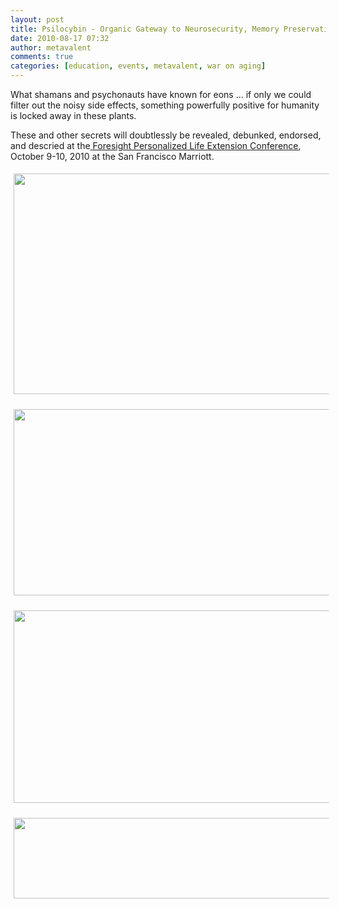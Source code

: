 ```yaml
---
layout: post
title: Psilocybin - Organic Gateway to Neurosecurity, Memory Preservation, and Mental Enhancement?
date: 2010-08-17 07:32
author: metavalent
comments: true
categories: [education, events, metavalent, war on aging]
---
```

<p>What shamans and psychonauts have known for eons ... if only we could filter out the noisy side effects, something powerfully positive for humanity is locked away in these plants.</p>
<p>These and other secrets will doubtlessly be revealed, debunked, endorsed, and descried at the<a href="https://lifeextensionconference.com/"> Foresight Personalized Life Extension Conference</a>, October 9-10, 2010 at the San Francisco Marriott.</p>
<p><a href="https://lifeextensionconference.com/Topics/enhancement-and-brain-function/"><img height="353" border="0" style="margin:5px; loading="lazy" width="640" class="" alt="" title="" src="https://metavalent.files.wordpress.com/2010/08/plec-conf_-brain_-function.png" /></a></p>
<p><a href="https://en.wikipedia.org/wiki/Galantamine"><img height="298" BORDER="0" loading="lazy" width="825" style="margin:5px;" alt="" src="https://metavalent.files.wordpress.com/2010/08/galantamine-wikipedia.png" /></a></p>
<p><a href="https://en.wikipedia.org/wiki/Galantamine#Supplement_for_lucid_dream_and_out-of-body_experience"><img height="308" border="0" style="margin:5px; loading="lazy" width="829" alt="" src="https://metavalent.files.wordpress.com/2010/08/galantimine-lucid_.png" /></a></p>
<p><img height="129" style="margin:5px; loading="lazy" width="824" alt="" src="https://metavalent.files.wordpress.com/2010/08/alkaloids-psychoactive-1.png" /></p>

